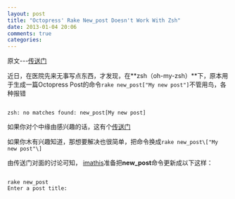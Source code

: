 ```yaml
---
layout: post
title: "Octopress' Rake New_post Doesn't Work With Zsh"
date: 2013-01-04 20:06
comments: true
categories: 
---
```

原文---[传送门]( http://ryanarneson.com/blog/2012/04/07/rake-new-post-doesnt-work-with-zsh/)

 近日，在医院先来无事写点东西，才发现，在**zsh（oh-my-zsh）**下，原本用于生成一篇Octopress Post的命令```rake new_post["My new post"]```不管用鸟，各种报错
```

zsh: no matches found: new_post[My new post]
```
<!-- more -->
如果你对个中缘由感兴趣的话，这有个[传送门](https://github.com/imathis/octopress/issues/117#issuecomment-3707975)

如果你木有兴趣知道，那想要解决也很简单，把命令换成```rake new_post\["My new post"\]```

由传送门对面的讨论可知， [imathis](https://github.com/imathis)准备把**new_post**命令更新成以下这样：

```

rake new_post
Enter a post title:
```